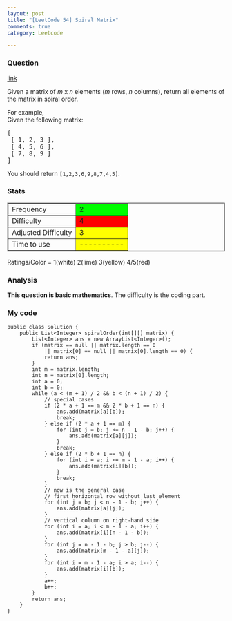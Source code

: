 ```yaml
---
layout: post
title: "[LeetCode 54] Spiral Matrix"
comments: true
category: Leetcode

---
```


### Question 

[link](http://oj.leetcode.com/problems/spiral-matrix/)

<div class="question-content">
            <p></p><p>Given a matrix of <i>m</i> x <i>n</i> elements (<i>m</i> rows, <i>n</i> columns), return all elements of the matrix in spiral order.
</p>

<p>
For example,<br>
Given the following matrix:
</p>
<pre>[
 [ 1, 2, 3 ],
 [ 4, 5, 6 ],
 [ 7, 8, 9 ]
]
</pre>
<p>
You should return <code>[1,2,3,6,9,8,7,4,5]</code>.
</p><p></p>
          </div>

### Stats

<table border="2">
	<tr>
		<td>Frequency</td>
		<td bgcolor="lime">2</td>
	</tr>
	<tr>
		<td>Difficulty</td>
		<td bgcolor="red">4</td>
	</tr>
	<tr>
		<td>Adjusted Difficulty</td>
		<td bgcolor="yellow">3</td>
	</tr>
	<tr>
		<td>Time to use</td>
		<td bgcolor="yellow">----------</td>
	</tr>
</table>

Ratings/Color = 1(white) 2(lime) 3(yellow) 4/5(red)

### Analysis

__This question is basic mathematics__. The difficulty is the coding part. 

### My code

	public class Solution {
	    public List<Integer> spiralOrder(int[][] matrix) {
			List<Integer> ans = new ArrayList<Integer>();
			if (matrix == null || matrix.length == 0 
				|| matrix[0] == null || matrix[0].length == 0) {
				return ans;
			}
			int m = matrix.length;
			int n = matrix[0].length;
			int a = 0;
			int b = 0;
			while (a < (m + 1) / 2 && b < (n + 1) / 2) {
				// special cases
				if (2 * a + 1 == m && 2 * b + 1 == n) {
					ans.add(matrix[a][b]);
					break;
				} else if (2 * a + 1 == m) {
					for (int j = b; j <= n - 1 - b; j++) {
						ans.add(matrix[a][j]);
					}
					break;
				} else if (2 * b + 1 == n) {
					for (int i = a; i <= m - 1 - a; i++) {
						ans.add(matrix[i][b]);
					}
					break;
				}
				// now is the general case
				// first horizontal row without last element
				for (int j = b; j < n - 1 - b; j++) {
					ans.add(matrix[a][j]);
				}
				// vertical column on right-hand side
				for (int i = a; i < m - 1 - a; i++) {
					ans.add(matrix[i][n - 1 - b]);
				}
				for (int j = n - 1 - b; j > b; j--) {
					ans.add(matrix[m - 1 - a][j]);
				}
				for (int i = m - 1 - a; i > a; i--) {
					ans.add(matrix[i][b]);
				}
				a++;
				b++;
			}
			return ans;
	    }
	}

